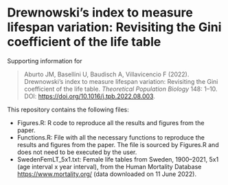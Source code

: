 # Drewnowski’s index to measure lifespan variation: Revisiting the Gini coefficient of the life table
Supporting information for
> Aburto JM, Basellini U, Baudisch A, Villavicencio F (2022). Drewnowski’s index to measure lifespan variation: Revisiting the Gini coefficient of the life table. *Theoretical Population Biology* 148: 1–10. DOI: https://doi.org/10.1016/j.tpb.2022.08.003.


This repository contains the following files:
 
* Figures.R: R code to reproduce all the results and figures from the paper.
* Functions.R: File with all the necessary functions to reproduce the results and figures from the paper. The file is sourced by Figures.R and does not need to be executed by the user.
* SwedenFemLT_5x1.txt: Female life tables from Sweden, 1900–2021, 5x1 (age interval x year interval), from the Human Mortality Database https://www.mortality.org/ (data downloaded on 11 June 2022).
